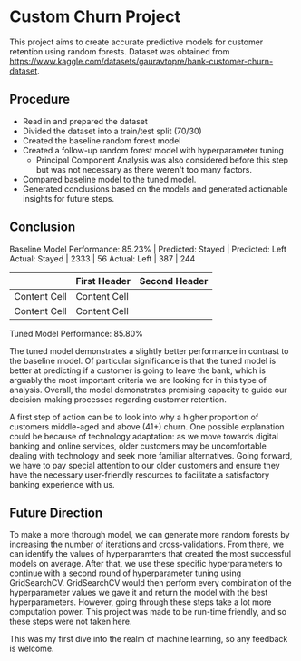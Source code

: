 # Custom Churn Project

This project aims to create accurate predictive models for customer retention using random forests.
Dataset was obtained from https://www.kaggle.com/datasets/gauravtopre/bank-customer-churn-dataset.

## Procedure
  * Read in and prepared the dataset
  * Divided the dataset into a train/test split (70/30)
  * Created the baseline random forest model
  * Created a follow-up random forest model with hyperparameter tuning
    * Principal Component Analysis was also considered before this step but was not necessary as there weren't too many factors.
  * Compared baseline model to the tuned model.
  * Generated conclusions based on the models and generated actionable insights for future steps.

## Conclusion
Baseline Model Performance: 85.23%
                | Predicted: Stayed | Predicted: Left
Actual: Stayed  | 2333              | 56
Actual: Left    | 387               | 244

|               | First Header  | Second Header
| ------------- | ------------- | -------------
| Content Cell  | Content Cell  |
| Content Cell  | Content Cell  |

Tuned Model Performance: 85.80%

The tuned model demonstrates a slightly better performance in contrast to the baseline model. Of particular significance is that the tuned model is better at predicting if a customer is going to leave the bank, which is arguably the most important criteria we are looking for in this type of analysis. Overall, the model demonstrates promising capacity to guide our decision-making processes regarding customer retention.

A first step of action can be to look into why a higher proportion of customers middle-aged and above (41+) churn. One possible explanation could be because of technology adaptation: as we move towards digital banking and online services, older customers may be uncomfortable dealing with technology and seek more familiar alternatives. Going forward, we have to pay special attention to our older customers and ensure they have the necessary user-friendly resources to facilitate a satisfactory banking experience with us.

## Future Direction
To make a more thorough model, we can generate more random forests by increasing the number of iterations and cross-validations.
From there, we can identify the values of hyperparamters that created the most successful models on average. 
After that, we use these specific hyperparameters to continue with a second round of hyperparameter tuning using GridSearchCV. GridSearchCV would then perform every combination of the hyperparameter values we gave it and return the model with the best hyperparameters. However, going through these steps take a lot more computation power. This project was made to be run-time friendly, and so these steps were not taken here.

This was my first dive into the realm of machine learning, so any feedback is welcome.


